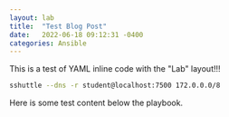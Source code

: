 ```yaml
---
layout: lab
title:  "Test Blog Post"
date:   2022-06-18 09:12:31 -0400
categories: Ansible
---
```


This is a test of YAML inline code with the "Lab" layout!!!


```bash
sshuttle --dns -r student@localhost:7500 172.0.0.0/8
```


Here is some test content below the playbook.
